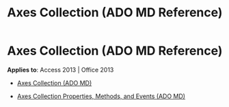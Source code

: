 ﻿---
title: Axes Collection (ADO MD Reference)
TOCTitle: Axes Collection (ADO MD)
ms:assetid: 9569659c-3bbb-4c53-be45-b29d69d465a5
ms:mtpsurl: https://msdn.microsoft.com/library/JJ249663(v=office.15)
ms:contentKeyID: 48546430
ms.date: 09/18/2015
mtps_version: v=office.15
---

# Axes Collection (ADO MD Reference)


**Applies to**: Access 2013 | Office 2013



  - [Axes Collection (ADO MD)](axes-collection-ado-md.md)

  - [Axes Collection Properties, Methods, and Events (ADO MD)](axes-collection-properties-methods-and-events-ado-md.md)

